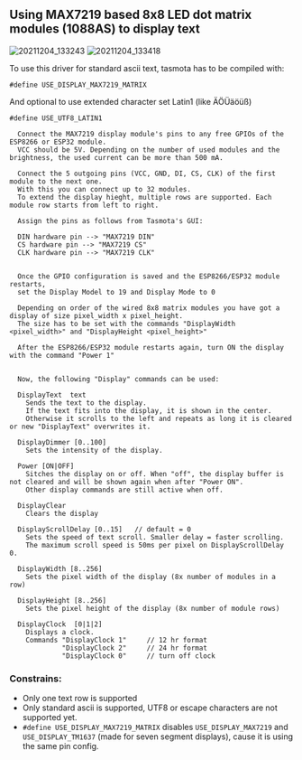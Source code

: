## Using MAX7219 based 8x8 LED dot matrix modules (1088AS) to display text

![20211204_133243](https://user-images.githubusercontent.com/24937182/144709719-2fb4ff2c-7645-4dd8-b0a3-eccd306d63f0.jpg)
![20211204_133418](https://user-images.githubusercontent.com/24937182/144709723-833ff002-ef84-431a-b05f-8b7ef30e0072.jpg)

To use this driver for standard ascii text, tasmota has to be compiled with:

`#define USE_DISPLAY_MAX7219_MATRIX`

And optional to use extended character set Latin1 (like ÄÖÜäöüß)

`#define USE_UTF8_LATIN1`



```
  Connect the MAX7219 display module's pins to any free GPIOs of the ESP8266 or ESP32 module.
  VCC should be 5V. Depending on the number of used modules and the brightness, the used current can be more than 500 mA.

  Connect the 5 outgoing pins (VCC, GND, DI, CS, CLK) of the first module to the next one. 
  With this you can connect up to 32 modules. 
  To extend the display hieght, multiple rows are supported. Each module row starts from left to right.

  Assign the pins as follows from Tasmota's GUI:

  DIN hardware pin --> "MAX7219 DIN"
  CS hardware pin --> "MAX7219 CS"
  CLK hardware pin --> "MAX7219 CLK"


  Once the GPIO configuration is saved and the ESP8266/ESP32 module restarts,
  set the Display Model to 19 and Display Mode to 0

  Depending on order of the wired 8x8 matrix modules you have got a display of size pixel_width x pixel_height.
  The size has to be set with the commands "DisplayWidth <pixel_width>" and "DisplayHeight <pixel_height>"

  After the ESP8266/ESP32 module restarts again, turn ON the display with the command "Power 1"


  Now, the following "Display" commands can be used:

  DisplayText  text 
    Sends the text to the display. 
    If the text fits into the display, it is shown in the center.
    Otherwise it scrolls to the left and repeats as long it is cleared or new "DisplayText" overwrites it.

  DisplayDimmer [0..100]
    Sets the intensity of the display.

  Power [ON|OFF]
    Sitches the display on or off. When "off", the display buffer is not cleared and will be shown again when after "Power ON". 
    Other display commands are still active when off.

  DisplayClear
    Clears the display

  DisplayScrollDelay [0..15]   // default = 0
    Sets the speed of text scroll. Smaller delay = faster scrolling.
    The maximum scroll speed is 50ms per pixel on DisplayScrollDelay 0.

  DisplayWidth [8..256]
    Sets the pixel width of the display (8x number of modules in a row)

  DisplayHeight [8..256]
    Sets the pixel height of the display (8x number of module rows)

  DisplayClock  [0|1|2]
    Displays a clock.
    Commands "DisplayClock 1"     // 12 hr format
             "DisplayClock 2"     // 24 hr format
             "DisplayClock 0"     // turn off clock
```
### Constrains:
- Only one text row is supported
- Only standard ascii is supported, UTF8 or escape characters are not supported yet.
- `#define USE_DISPLAY_MAX7219_MATRIX` disables `USE_DISPLAY_MAX7219` and `USE_DISPLAY_TM1637` (made for seven segment displays), cause it is using the same pin config.

